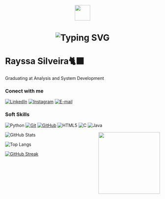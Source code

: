<div align ="center">
<img align="center" width="50px" src="https://img.freepik.com/vetores-premium/letra-sr-luxo-logotipo-da-marca-premium_68880-780.jpg">
<h1>

<div align ="center">
<img align="" src="https://readme-typing-svg.demolab.com? font=Cyberpunk&weight=900&pause=1000&color=FF00F6&background=FFF10900&lines=Hello!+Be+Welcome+to+my+Profile!+:)" alt="Typing SVG" />
</h1>

<div align ="left">
<h1></a>
    <span>Rayssa Silveira🐈‍⬛</span></h1>

<p align="justify"> Graduating at Analysis and System Development</a></p>

### Conect with me

[![LinkedIn](https://img.shields.io/badge/LinkedIn-0000FF?style=for-the-badge&logo=linkedin)](https://www.linkedin.com/in/rayssa-silveira-141a47245) [![Instagram](https://img.shields.io/badge/Instagram-fff?style=for-the-badge&logo=Instagram)](https://www.instagram.com/ray_silveirs/) 
[![E-mail](https://img.shields.io/badge/-Email-000?style=for-the-badge&logo=microsoft-outlook&logoColor=E94D5F)](mailto:silveirarayssa06@gmail.com)


### Soft Skills

![Python](https://img.shields.io/badge/Python-000?style=for-the-badge&logo=python&logoColor=30A3DC)
[![Git](https://img.shields.io/badge/Git-000?style=for-the-badge&logo=git&logoColor=E94D5F)](https://git-scm.com/doc) 
[![GitHub](https://img.shields.io/badge/GitHub-000?style=for-the-badge&logo=github&logoColor=30A3DC)](https://docs.github.com/)
![HTML5](https://img.shields.io/badge/HTML-000?style=for-the-badge&logo=html5&logoColor=30A3DC)
![C](https://img.shields.io/badge/C-000?style=for-the-badge&logo=c&logoColor=30A3DC)
![Java](https://img.shields.io/badge/Java-000?style=for-the-badge&logo=java&logoColor=30A3DC)


<img align="right" width="200px" src="https://i.pinimg.com/564x/23/55/85/23558521e0e88682e7e1ef66e453f949.jpg?w=2000"></a>

<div align ="left">
    
![GitHub Stats](https://github-readme-stats.vercel.app/api?username=RAY-SILVER&theme=transparent&bg_color=000&borderFF00F6lor=30A3DC&show_icons=true&icon_color=FF00F6&title_color=FF00F6&text_color=FFF)


![Top Langs](https://github-readme-stats.vercel.app/api/top-langs/?username=RAY-SILVER&theme=transparent&bg_color=000&borderFF00F6lor=30A3DC&show_icons=true&icon_color=FF00F6&title_color=FF00F6&text_color=FFF)


[![GitHub Streak](https://streak-stats.demolab.com/?user=RAY-SILVER&theme=transparent&background=000&dates=FF00F6)](https://github.com/RAY-SILVER)

